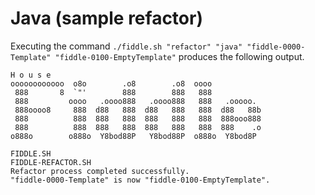 Java (sample refactor)
======

Executing the command `./fiddle.sh "refactor" "java" "fiddle-0000-Template" "fiddle-0100-EmptyTemplate"` produces
the following output.

    H o u s e
    oooooooooooo  o8o        .o8        .o8  oooo
     888       8  `"'        888        888   888
     888         oooo   .oooo888   .oooo888   888   .ooooo.
     888oooo8     888  d88   888  d88   888   888  d88   88b
     888          888  888   888  888   888   888  888ooo888
     888          888  888   888  888   888   888  888    .o
    o888o        o888o  Y8bod88P   Y8bod88P  o888o  Y8bod8P

    FIDDLE.SH
    FIDDLE-REFACTOR.SH
    Refactor process completed successfully.
    "fiddle-0000-Template" is now "fiddle-0100-EmptyTemplate".


